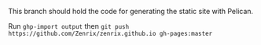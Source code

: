 This branch should hold the code for generating the static site with Pelican.

Run `ghp-import output` then `git push https://github.com/Zenrix/zenrix.github.io gh-pages:master`
